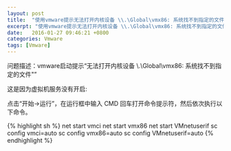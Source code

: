```yaml
---
layout: post
title:  "使用vmware提示无法打开内核设备 \\.\Global\vmx86: 系统找不到指定的文件"
excerpt: "使用vmware提示无法打开内核设备 \\.\Global\vmx86: 系统找不到指定的文件。"
date:   2016-01-27 09:46:21 +0800
categories: Vmware
tags: [Vmware]
---
```


问题描述：vmware启动提示“无法打开内核设备 \\.\Global\vmx86: 系统找不到指定的文件"”

这是因为虚拟机服务没有开启:

点击“开始→运行”，在运行框中输入 CMD  回车打开命令提示符，然后依次执行以下命令。

{% highlight sh %}
net start vmci
net start vmx86
net start VMnetuserif
sc config vmci=auto
sc config vmx86=auto
sc config VMnetuserif=auto
{% endhighlight %}
